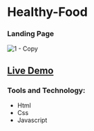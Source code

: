 # Healthy-Food
### Landing Page
![1 - Copy](https://user-images.githubusercontent.com/100860879/204902947-feca8f60-ee9a-4d36-b2e4-3a6ea7799d68.jpg)
<h2><a href="https://youssef-mhmoud.github.io/Healthy-Food/">Live Demo</a></h2>

### Tools and Technology:
- Html
- Css
- Javascript
